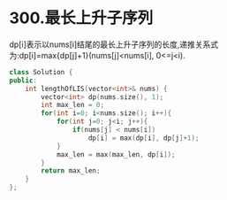# 300.最长上升子序列

dp[i]表示以nums[i]结尾的最长上升子序列的长度,递推关系式为:dp[i]=max{dp[j]+1}(nums[j]<nums[i], 0<=j<i).

```cpp
class Solution {
public:
    int lengthOfLIS(vector<int>& nums) {
        vector<int> dp(nums.size(), 1);
        int max_len = 0;
        for(int i=0; i<nums.size(); i++){
            for(int j=0; j<i; j++){
                if(nums[j] < nums[i])
                    dp[i] = max(dp[i], dp[j]+1);
            }
            max_len = max(max_len, dp[i]);
        }
        return max_len;
    }
};
```
